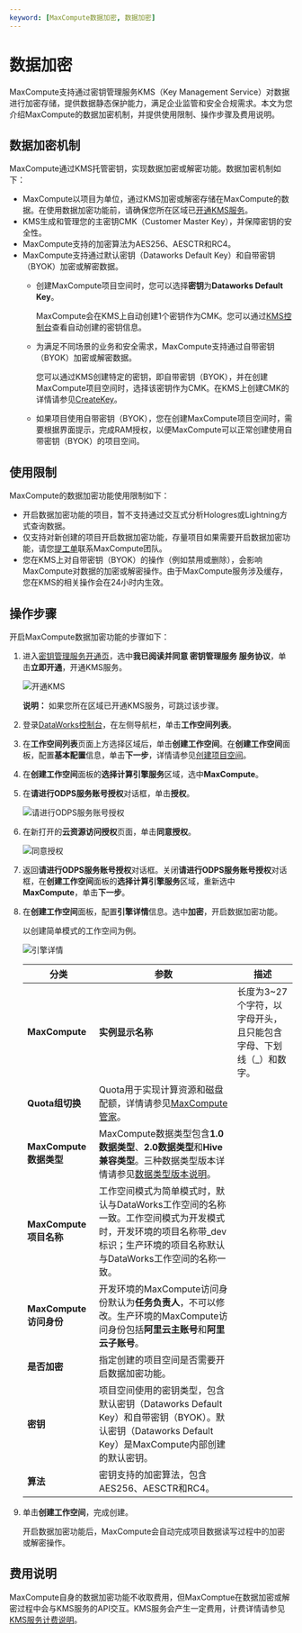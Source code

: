 ```yaml
---
keyword: [MaxCompute数据加密, 数据加密]
---
```


# 数据加密

MaxCompute支持通过密钥管理服务KMS（Key Management Service）对数据进行加密存储，提供数据静态保护能力，满足企业监管和安全合规需求。本文为您介绍MaxCompute的数据加密机制，并提供使用限制、操作步骤及费用说明。

## 数据加密机制

MaxCompute通过KMS托管密钥，实现数据加密或解密功能。数据加密机制如下：

-   MaxCompute以项目为单位，通过KMS加密或解密存储在MaxCompute的数据。在使用数据加密功能前，请确保您所在区域已[开通KMS服务](https://common-buy-intl.alibabacloud.com/?spm=a3c0i.14467404.2075577850.3.26123c27Xw3mMk&commodityCode=kms_intl#/)。
-   KMS生成和管理您的主密钥CMK（Customer Master Key），并保障密钥的安全性。
-   MaxCompute支持的加密算法为AES256、AESCTR和RC4。
-   MaxCompute支持通过默认密钥（Dataworks Default Key）和自带密钥（BYOK）加密或解密数据。
    -   创建MaxCompute项目空间时，您可以选择**密钥**为**Dataworks Default Key**。

        MaxCompute会在KMS上自动创建1个密钥作为CMK。您可以通过[KMS控制台](https://kms.console.aliyun.com/)查看自动创建的密钥信息。

    -   为满足不同场景的业务和安全需求，MaxCompute支持通过自带密钥（BYOK）加密或解密数据。

        您可以通过KMS创建特定的密钥，即自带密钥（BYOK），并在创建MaxCompute项目空间时，选择该密钥作为CMK。在KMS上创建CMK的详情请参见[CreateKey](/intl.zh-CN/API参考/密钥/CreateKey.md)。

    -   如果项目使用自带密钥（BYOK），您在创建MaxCompute项目空间时，需要根据界面提示，完成RAM授权，以便MaxCompute可以正常创建使用自带密钥（BYOK）的项目空间。

## 使用限制

MaxCompute的数据加密功能使用限制如下：

-   开启数据加密功能的项目，暂不支持通过交互式分析Hologres或Lightning方式查询数据。
-   仅支持对新创建的项目开启数据加密功能，存量项目如果需要开启数据加密功能，请您[提工单](https://workorder-intl.console.aliyun.com/)联系MaxCompute团队。
-   您在KMS上对自带密钥（BYOK）的操作（例如禁用或删除），会影响MaxCompute对数据的加密或解密操作。由于MaxCompute服务涉及缓存，您在KMS的相关操作会在24小时内生效。

## 操作步骤

开启MaxCompute数据加密功能的步骤如下：

1.  进入[密钥管理服务开通页](https://common-buy-intl.alibabacloud.com/?spm=a3c0i.14467404.2075577850.3.26123c27Xw3mMk&commodityCode=kms_intl#/)，选中**我已阅读并同意 密钥管理服务 服务协议**，单击**立即开通**，开通KMS服务。

    ![开通KMS](https://static-aliyun-doc.oss-cn-hangzhou.aliyuncs.com/assets/img/zh-CN/5123398951/p133962.png)

    **说明：** 如果您所在区域已开通KMS服务，可跳过该步骤。

2.  登录[DataWorks控制台](https://workbench.data.aliyun.com/console)，在左侧导航栏，单击**工作空间列表**。
3.  在**工作空间列表**页面上方选择区域后，单击**创建工作空间**。在**创建工作空间**面板，配置**基本配置**信息，单击**下一步**，详情请参见[创建项目空间](/intl.zh-CN/准备工作/创建项目空间.md)。
4.  在**创建工作空间**面板的**选择计算引擎服务**区域，选中**MaxCompute**。
5.  在**请进行ODPS服务账号授权**对话框，单击**授权**。

    ![请进行ODPS服务账号授权](https://static-aliyun-doc.oss-cn-hangzhou.aliyuncs.com/assets/img/zh-CN/5123398951/p133964.png)

6.  在新打开的**云资源访问授权**页面，单击**同意授权**。

    ![同意授权](https://static-aliyun-doc.oss-cn-hangzhou.aliyuncs.com/assets/img/zh-CN/5123398951/p133965.png)

7.  返回**请进行ODPS服务账号授权**对话框。关闭**请进行ODPS服务账号授权**对话框，在**创建工作空间**面板的**选择计算引擎服务**区域，重新选中**MaxCompute**，单击**下一步**。
8.  在**创建工作空间**面板，配置**引擎详情**信息。选中**加密**，开启数据加密功能。

    以创建简单模式的工作空间为例。

    ![引擎详情](https://static-aliyun-doc.oss-cn-hangzhou.aliyuncs.com/assets/img/zh-CN/5123398951/p133967.png)

    |分类|参数|描述|
    |--|--|--|
    |**MaxCompute**|**实例显示名称**|长度为3~27个字符，以字母开头，且只能包含字母、下划线（\_）和数字。|
    |**Quota组切换**|Quota用于实现计算资源和磁盘配额，详情请参见[MaxCompute管家](/intl.zh-CN/管理/资源和作业管理/MaxCompute管家.md)。|
    |**MaxCompute数据类型**|MaxCompute数据类型包含**1.0数据类型**、**2.0数据类型**和**Hive兼容类型**。三种数据类型版本详情请参见[数据类型版本说明](/intl.zh-CN/开发/数据类型/数据类型版本说明.md)。|
    |**MaxCompute项目名称**|工作空间模式为简单模式时，默认与DataWorks工作空间的名称一致。工作空间模式为开发模式时，开发环境的项目名称带\_dev标识；生产环境的项目名称默认与DataWorks工作空间的名称一致。|
    |**MaxCompute访问身份**|开发环境的MaxCompute访问身份默认为**任务负责人**，不可以修改。生产环境的MaxCompute访问身份包括**阿里云主账号**和**阿里云子账号**。 |
    |**是否加密**|指定创建的项目空间是否需要开启数据加密功能。|
    |**密钥**|项目空间使用的密钥类型，包含默认密钥（Dataworks Default Key）和自带密钥（BYOK）。默认密钥（Dataworks Default Key）是MaxCompute内部创建的默认密钥。|
    |**算法**|密钥支持的加密算法，包含AES256、AESCTR和RC4。|

9.  单击**创建工作空间**，完成创建。

    开启数据加密功能后，MaxCompute会自动完成项目数据读写过程中的加密或解密操作。


## 费用说明

MaxCompute自身的数据加密功能不收取费用，但MaxComptue在数据加密或解密过程中会与KMS服务的API交互。KMS服务会产生一定费用，计费详情请参见[KMS服务计费说明](/intl.zh-CN/产品定价/计费说明.md)。

